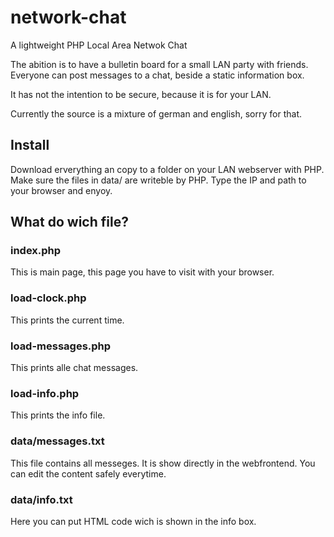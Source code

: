 # network-chat
A lightweight PHP Local Area Netwok Chat

The abition is to have a bulletin board for a small LAN party with friends. Everyone can post messages to a chat, beside a static information box.

It has not the intention to be secure, because it is for your LAN.

Currently the source is a mixture of german and english, sorry for that.

## Install
Download erverything an copy to a folder on your LAN webserver with PHP.
Make sure the files in data/ are writeble by PHP.
Type the IP and path to your browser and enyoy.

## What do wich file?
### index.php
This is main page, this page you have to visit with your browser.

### load-clock.php
This prints the current time.

### load-messages.php
This prints alle chat messages.

### load-info.php
This prints the info file.

### data/messages.txt
This file contains all messeges. It is show directly in the webfrontend. You can edit the content safely everytime.

### data/info.txt
Here you can put HTML code wich is shown in the info box.
